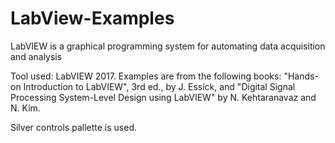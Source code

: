 # LabView-Examples
LabVIEW is a graphical programming system for automating data acquisition and analysis

Tool used: LabVIEW 2017. Examples are from the following books: "Hands-on Introduction to LabVIEW", 3rd ed., by J. Essick, and "Digital Signal Processing System-Level Design using LabVIEW" by N. Kehtaranavaz and N. Kim. 

Silver controls pallette is used. 
